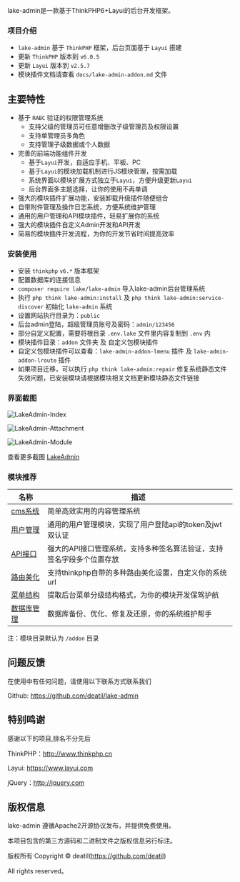 lake-admin是一款基于ThinkPHP6+Layui的后台开发框架。


### 项目介绍

*  `lake-admin` 基于 `ThinkPHP` 框架，后台页面基于 `Layui` 搭建
*  更新 `ThinkPHP` 版本到 `v6.0.5`
*  更新 `Layui` 版本到 `v2.5.7`
*  模块插件文档请查看 `docs/lake-admin-addon.md` 文件


## 主要特性

* 基于 `RABC` 验证的权限管理系统
    * 支持父级的管理员可任意增删改子级管理员及权限设置
    * 支持单管理员多角色
    * 支持管理子级数据或个人数据
* 完善的前端功能组件开发
    * 基于`Layui`开发，自适应手机、平板、PC
    * 基于`Layui`的模块加载机制进行JS模块管理，按需加载
    * 系统界面以模块扩展方式独立于`Layui`，方便升级更新`Layui`
    * 后台界面多主题选择，让你的使用不再单调
* 强大的模块插件扩展功能，安装卸载升级插件随便组合
* 自带附件管理及操作日志系统，方便系统维护管理
* 通用的用户管理和API模块插件，轻易扩展你的系统
* 强大的模块插件自定义Admin开发和API开发
* 简易的模块插件开发流程，为你的开发节省时间提高效率


### 安装使用

*  安装 `thinkphp` `v6.*` 版本框架
*  配置数据库的连接信息
*  `composer require lake/lake-admin` 导入lake-admin后台管理系统
*  执行 `php think lake-admin:install` 及 `php think lake-admin:service-discover` 初始化 `lake-admin` 系统
*  设置网站执行目录为：`public`
*  后台admin登陆，超级管理员账号及密码：`admin/123456`
*  部分自定义配置，需要将根目录 `.env.lake` 文件里内容复制到 `.env` 内
*  模块插件目录：`addon` 文件夹 及 自定义包模块插件
*  自定义包模块插件可以查看：`lake-admin-addon-lmenu` 插件 及 `lake-admin-addon-lroute` 插件
*  如果项目迁移，可以执行 `php think lake-admin:repair` 修复系统静态文件失效问题，已安装模块请根据模块相关文档更新模块静态文件链接


### 界面截图

![LakeAdmin-Index](https://user-images.githubusercontent.com/24578855/103670051-116d1080-4fb4-11eb-8dd9-b8767b35c459.png)

![LakeAdmin-Attachment](https://user-images.githubusercontent.com/24578855/103670074-1631c480-4fb4-11eb-88d0-754e6e085f60.png)

![LakeAdmin-Module](https://user-images.githubusercontent.com/24578855/103670080-17fb8800-4fb4-11eb-84f2-1021a2293a18.png)

查看更多截图 [LakeAdmin](https://github.com/deatil/lake-admin/issues)


### 模块推荐

| 名称 | 描述 |
| --- | --- |
| [cms系统](https://github.com/deatil/lake-admin-cms) | 简单高效实用的内容管理系统 |
| [用户管理](https://github.com/deatil/lake-admin-addon-luser) | 通用的用户管理模块，实现了用户登陆api的token及jwt双认证 |
| [API接口](https://github.com/deatil/lake-admin-addon-lapi) | 强大的API接口管理系统，支持多种签名算法验证，支持签名字段多个位置存放 |
| [路由美化](https://github.com/deatil/lake-admin-addon-lroute) | 支持thinkphp自带的多种路由美化设置，自定义你的系统url |
| [菜单结构](https://github.com/deatil/lake-admin-addon-lmenu) | 提取后台菜单分级结构格式，为你的模块开发保驾护航 |
| [数据库管理](https://github.com/deatil/lake-admin-addon-database) | 数据库备份、优化、修复及还原，你的系统维护帮手 |

注：模块目录默认为 `/addon` 目录


## 问题反馈

在使用中有任何问题，请使用以下联系方式联系我们

Github: https://github.com/deatil/lake-admin


## 特别鸣谢

感谢以下的项目,排名不分先后

ThinkPHP：http://www.thinkphp.cn

Layui: https://www.layui.com

jQuery：http://jquery.com


## 版权信息

lake-admin 遵循Apache2开源协议发布，并提供免费使用。

本项目包含的第三方源码和二进制文件之版权信息另行标注。

版权所有 Copyright © deatil(https://github.com/deatil)

All rights reserved。

